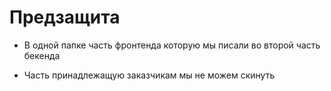 # Предзащита
- В одной папке часть фронтенда которую мы писали во второй часть бекенда

- Часть принадлежащую заказчикам мы не можем скинуть 
